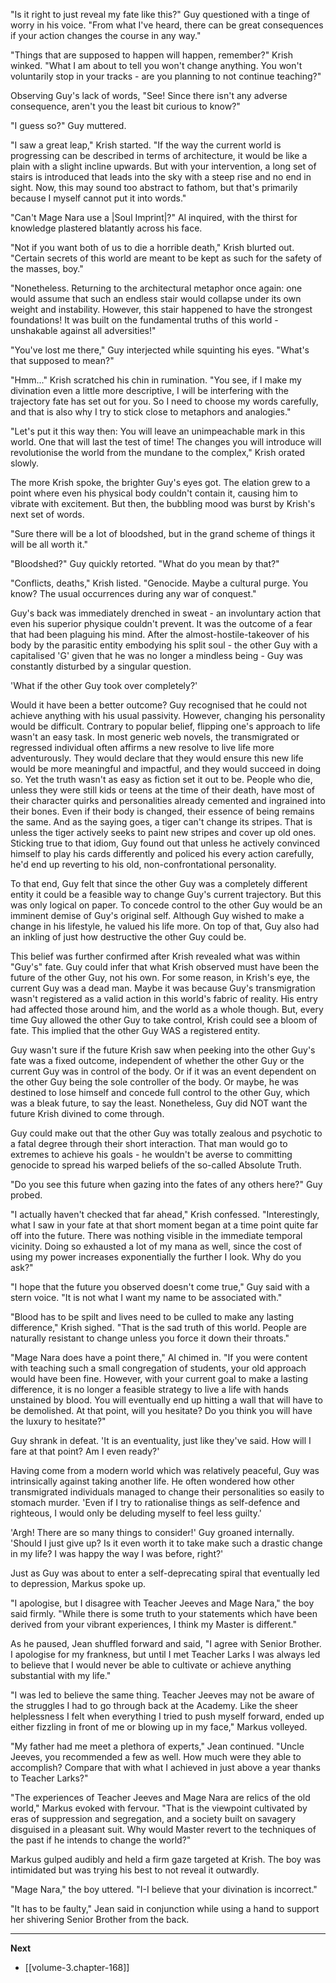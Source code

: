 
"Is it right to just reveal my fate like this?" Guy questioned with a tinge of worry in his voice. "From what I've heard, there can be great consequences if your action changes the course in any way."

"Things that are supposed to happen will happen, remember?" Krish winked. "What I am about to tell you won't change anything. You won't voluntarily stop in your tracks - are you planning to not continue teaching?"

Observing Guy's lack of words, "See! Since there isn't any adverse consequence, aren't you the least bit curious to know?"

"I guess so?" Guy muttered.

"I saw a great leap," Krish started. "If the way the current world is progressing can be described in terms of architecture, it would be like a plain with a slight incline upwards. But with your intervention, a long set of stairs is introduced that leads into the sky with a steep rise and no end in sight. Now, this may sound too abstract to fathom, but that's primarily because I myself cannot put it into words."

"Can't Mage Nara use a |Soul Imprint|?" Al inquired, with the thirst for knowledge plastered blatantly across his face.

"Not if you want both of us to die a horrible death," Krish blurted out. "Certain secrets of this world are meant to be kept as such for the safety of the masses, boy."

"Nonetheless. Returning to the architectural metaphor once again: one would assume that such an endless stair would collapse under its own weight and instability. However, this stair happened to have the strongest foundations! It was built on the fundamental truths of this world - unshakable against all adversities!"

"You've lost me there," Guy interjected while squinting his eyes. "What's that supposed to mean?"

"Hmm..." Krish scratched his chin in rumination. "You see, if I make my divination even a little more descriptive, I will be interfering with the trajectory fate has set out for you. So I need to choose my words carefully, and that is also why I try to stick close to metaphors and analogies."

"Let's put it this way then: You will leave an unimpeachable mark in this world. One that will last the test of time! The changes you will introduce will revolutionise the world from the mundane to the complex," Krish orated slowly.

The more Krish spoke, the brighter Guy's eyes got. The elation grew to a point where even his physical body couldn't contain it, causing him to vibrate with excitement. But then, the bubbling mood was burst by Krish's next set of words.

"Sure there will be a lot of bloodshed, but in the grand scheme of things it will be all worth it."

"Bloodshed?" Guy quickly retorted. "What do you mean by that?"

"Conflicts, deaths," Krish listed. "Genocide. Maybe a cultural purge. You know? The usual occurrences during any war of conquest."

Guy's back was immediately drenched in sweat - an involuntary action that even his superior physique couldn't prevent. It was the outcome of a fear that had been plaguing his mind. After the almost-hostile-takeover of his body by the parasitic entity embodying his split soul - the other Guy with a capitalised 'G' given that he was no longer a mindless being - Guy was constantly disturbed by a singular question.

'What if the other Guy took over completely?'

Would it have been a better outcome? Guy recognised that he could not achieve anything with his usual passivity. However, changing his personality would be difficult. Contrary to popular belief, flipping one's approach to life wasn't an easy task. In most generic web novels, the transmigrated or regressed individual often affirms a new resolve to live life more adventurously. They would declare that they would ensure this new life would be more meaningful and impactful, and they would succeed in doing so. Yet the truth wasn't as easy as fiction set it out to be. People who die, unless they were still kids or teens at the time of their death, have most of their character quirks and personalities already cemented and ingrained into their bones. Even if their body is changed, their essence of being remains the same. And as the saying goes, a tiger can't change its stripes. That is unless the tiger actively seeks to paint new stripes and cover up old ones. Sticking true to that idiom, Guy found out that unless he actively convinced himself to play his cards differently and policed his every action carefully, he'd end up reverting to his old, non-confrontational personality.

To that end, Guy felt that since the other Guy was a completely different entity it could be a feasible way to change Guy's current trajectory. But this was only logical on paper. To concede control to the other Guy would be an imminent demise of Guy's original self. Although Guy wished to make a change in his lifestyle, he valued his life more. On top of that, Guy also had an inkling of just how destructive the other Guy could be.

This belief was further confirmed after Krish revealed what was within "Guy's" fate. Guy could infer that what Krish observed must have been the future of the other Guy, not his own. For some reason, in Krish's eye, the current Guy was a dead man. Maybe it was because Guy's transmigration wasn't registered as a valid action in this world's fabric of reality. His entry had affected those around him, and the world as a whole though. But, every time Guy allowed the other Guy to take control, Krish could see a bloom of fate. This implied that the other Guy WAS a registered entity.

Guy wasn't sure if the future Krish saw when peeking into the other Guy's fate was a fixed outcome, independent of whether the other Guy or the current Guy was in control of the body. Or if it was an event dependent on the other Guy being the sole controller of the body. Or maybe, he was destined to lose himself and concede full control to the other Guy, which was a bleak future, to say the least. Nonetheless, Guy did NOT want the future Krish divined to come through.

Guy could make out that the other Guy was totally zealous and psychotic to a fatal degree through their short interaction. That man would go to extremes to achieve his goals - he wouldn't be averse to committing genocide to spread his warped beliefs of the so-called Absolute Truth.

"Do you see this future when gazing into the fates of any others here?" Guy probed.

"I actually haven't checked that far ahead," Krish confessed. "Interestingly, what I saw in your fate at that short moment began at a time point quite far off into the future. There was nothing visible in the immediate temporal vicinity. Doing so exhausted a lot of my mana as well, since the cost of using my power increases exponentially the further I look. Why do you ask?"

"I hope that the future you observed doesn't come true," Guy said with a stern voice. "It is not what I want my name to be associated with."

"Blood has to be spilt and lives need to be culled to make any lasting difference," Krish sighed. "That is the sad truth of this world. People are naturally resistant to change unless you force it down their throats."

"Mage Nara does have a point there," Al chimed in. "If you were content with teaching such a small congregation of students, your old approach would have been fine. However, with your current goal to make a lasting difference, it is no longer a feasible strategy to live a life with hands unstained by blood. You will eventually end up hitting a wall that will have to be demolished. At that point, will you hesitate? Do you think you will have the luxury to hesitate?"

Guy shrank in defeat. 'It is an eventuality, just like they've said. How will I fare at that point? Am I even ready?'

Having come from a modern world which was relatively peaceful, Guy was intrinsically against taking another life. He often wondered how other transmigrated individuals managed to change their personalities so easily to stomach murder. 'Even if I try to rationalise things as self-defence and righteous, I would only be deluding myself to feel less guilty.'

'Argh! There are so many things to consider!' Guy groaned internally. 'Should I just give up? Is it even worth it to take make such a drastic change in my life? I was happy the way I was before, right?'

Just as Guy was about to enter a self-deprecating spiral that eventually led to depression, Markus spoke up.

"I apologise, but I disagree with Teacher Jeeves and Mage Nara," the boy said firmly. "While there is some truth to your statements which have been derived from your vibrant experiences, I think my Master is different."

As he paused, Jean shuffled forward and said, "I agree with Senior Brother. I apologise for my frankness, but until I met Teacher Larks I was always led to believe that I would never be able to cultivate or achieve anything substantial with my life."

"I was led to believe the same thing. Teacher Jeeves may not be aware of the struggles I had to go through back at the Academy. Like the sheer helplessness I felt when everything I tried to push myself forward, ended up either fizzling in front of me or blowing up in my face," Markus volleyed.

"My father had me meet a plethora of experts," Jean continued. "Uncle Jeeves, you recommended a few as well. How much were they able to accomplish? Compare that with what I achieved in just above a year thanks to Teacher Larks?"

"The experiences of Teacher Jeeves and Mage Nara are relics of the old world," Markus evoked with fervour. "That is the viewpoint cultivated by eras of suppression and segregation, and a society built on savagery disguised in a pleasant suit. Why would Master revert to the techniques of the past if he intends to change the world?"

Markus gulped audibly and held a firm gaze targeted at Krish. The boy was intimidated but was trying his best to not reveal it outwardly.

"Mage Nara," the boy uttered. "I-I believe that your divination is incorrect."

"It has to be faulty," Jean said in conjunction while using a hand to support her shivering Senior Brother from the back.

____

**Next**
* [[volume-3.chapter-168]]